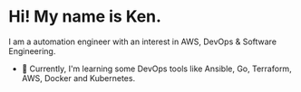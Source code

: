 # Hi! My name is Ken.

I am a automation engineer with an interest in AWS, DevOps & Software Engineering.

- 🌱 Currently, I'm learning some DevOps tools like Ansible, Go, Terraform, AWS, Docker and Kubernetes.

